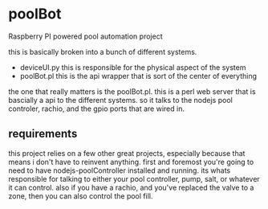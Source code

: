 poolBot
======

Raspberry PI powered pool automation project

this is basically broken into a bunch of different systems.

- deviceUI.py this is responsible for the physical aspect of the system
- poolBot.pl this is the api wrapper that is sort of the center of everything

the one that really matters is the poolBot.pl. this is a perl web server that is bascially a api to the different systems. so it talks to the nodejs pool controler, rachio, and the gpio ports that are wired in.

## requirements
this project relies on a few other great projects, especially because that means i don't have to reinvent anything. first and foremost you're going to need
to have nodejs-poolController installed and running. its whats responsible for talking to either your pool controller, pump, salt, or whatever it can control.
also if you have a rachio, and you've replaced the valve to a zone, then you can also control the pool fill.


